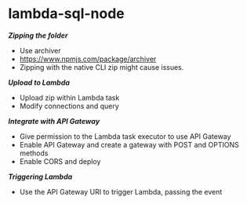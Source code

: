 # lambda-sql-node

***Zipping the folder***

* Use archiver 
* https://www.npmjs.com/package/archiver
* Zipping with the native CLI zip might cause issues.


***Upload to Lambda***

* Upload zip within Lambda task
* Modify connections and query


***Integrate with API Gateway*** 
 
* Give permission to the Lambda task executor to use API Gateway
* Enable API Gateway and create a gateway with POST and OPTIONS methods
* Enable CORS and deploy

***Triggering Lambda***

* Use the API Gateway URI to trigger Lambda, passing the event